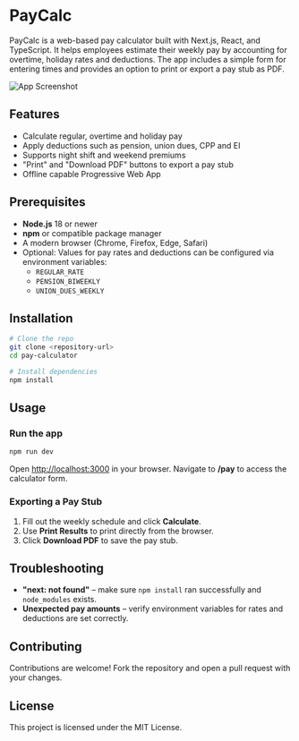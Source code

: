 # PayCalc

PayCalc is a web-based pay calculator built with Next.js, React, and TypeScript. It helps employees estimate their weekly pay by accounting for overtime, holiday rates and deductions. The app includes a simple form for entering times and provides an option to print or export a pay stub as PDF.

![App Screenshot](screenShot.png)

## Features

- Calculate regular, overtime and holiday pay
- Apply deductions such as pension, union dues, CPP and EI
- Supports night shift and weekend premiums
- "Print" and "Download PDF" buttons to export a pay stub
- Offline capable Progressive Web App

## Prerequisites

- **Node.js** 18 or newer
- **npm** or compatible package manager
- A modern browser (Chrome, Firefox, Edge, Safari)
- Optional: Values for pay rates and deductions can be configured via environment variables:
  - `REGULAR_RATE`
  - `PENSION_BIWEEKLY`
  - `UNION_DUES_WEEKLY`

## Installation

```bash
# Clone the repo
git clone <repository-url>
cd pay-calculator

# Install dependencies
npm install
```

## Usage

### Run the app

```bash
npm run dev
```

Open [http://localhost:3000](http://localhost:3000) in your browser. Navigate to **/pay** to access the calculator form.

### Exporting a Pay Stub

1. Fill out the weekly schedule and click **Calculate**.
2. Use **Print Results** to print directly from the browser.
3. Click **Download PDF** to save the pay stub.

## Troubleshooting

- **"next: not found"** – make sure `npm install` ran successfully and `node_modules` exists.
- **Unexpected pay amounts** – verify environment variables for rates and deductions are set correctly.

## Contributing

Contributions are welcome! Fork the repository and open a pull request with your changes.

## License

This project is licensed under the MIT License.
